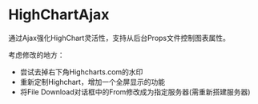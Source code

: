 HighChartAjax
=============

通过Ajax强化HighChart灵活性，支持从后台Props文件控制图表属性。


  考虑修改的地方：
  + 尝试去掉右下角Highcharts.com的水印
  + 重新定制Highchart，增加一个全屏显示的功能
  + 将File Download对话框中的From修改成为指定服务器(需重新搭建服务器)
